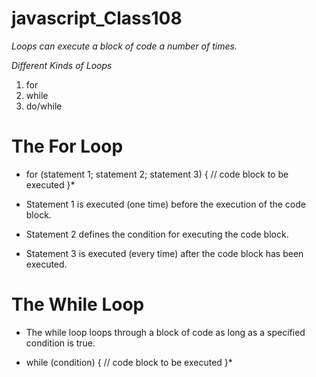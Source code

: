 # javascript_Class108

*Loops can execute a block of code a number of times.*

*Different Kinds of Loops*

1. for
2. while
3. do/while

# The For Loop
* for (statement 1; statement 2; statement 3) {
  // code block to be executed
}*

* Statement 1 is executed (one time) before the execution of the code block.

* Statement 2 defines the condition for executing the code block.

* Statement 3 is executed (every time) after the code block has been executed.

# The While Loop

* The while loop loops through a block of code as long as a specified condition is true.

* while (condition) {
  // code block to be executed
}*
